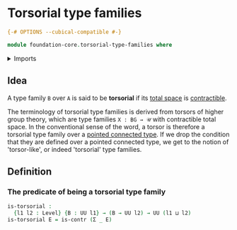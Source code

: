 # Torsorial type families

```agda
{-# OPTIONS --cubical-compatible #-}

module foundation-core.torsorial-type-families where
```

<details><summary>Imports</summary>

```agda
open import foundation.dependent-pair-types
open import foundation.universe-levels

open import foundation-core.contractible-types
```

</details>

## Idea

A type family `B` over `A` is said to be **torsorial** if its
[total space](foundation.dependent-pair-types.md) is
[contractible](foundation-core.contractible-types.md).

The terminology of torsorial type families is derived from torsors of higher
group theory, which are type families `X : BG → 𝒰` with contractible total
space. In the conventional sense of the word, a torsor is therefore a torsorial
type family over a
[pointed connected type](higher-group-theory.higher-groups.md). If we drop the
condition that they are defined over a pointed connected type, we get to the
notion of 'torsor-like', or indeed 'torsorial' type families.

## Definition

### The predicate of being a torsorial type family

```agda
is-torsorial :
  {l1 l2 : Level} {B : UU l1} → (B → UU l2) → UU (l1 ⊔ l2)
is-torsorial E = is-contr (Σ _ E)
```
